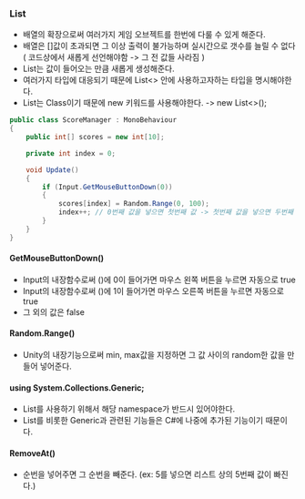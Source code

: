 ### List
- 배열의 확장으로써 여러가지 게임 오브젝트를 한번에 다룰 수 있게 해준다.
- 배열은 []값이 초과되면 그 이상 출력이 불가능하며 실시간으로 갯수를 늘릴 수 없다 ( 코드상에서 새롭게 선언해야함 -> 그 전 값들 사라짐 )
- List는 값이 들어오는 만큼 새롭게 생성해준다.
- 여러가지 타입에 대응되기 때문에 List<> 안에 사용하고자하는 타입을 명시해야한다.
- List는 Class이기 때문에 new 키워드를 사용해야한다. -> new List<>(); 


```C#
public class ScoreManager : MonoBehaviour
{
    public int[] scores = new int[10];

    private int index = 0;

    void Update()
    {
        if (Input.GetMouseButtonDown(0))
        {
            scores[index] = Random.Range(0, 100);
            index++; // 0번째 값을 넣으면 첫번째 값 -> 첫번째 값을 넣으면 두번째 값 
        }
    }
}
```
#### GetMouseButtonDown()
- Input의 내장함수로써 ()에 0이 들어가면 마우스 왼쪽 버튼을 누르면 자동으로 true
- Input의 내장함수로써 ()에 1이 들어가면 마우스 오른쪽 버튼을 누르면 자동으로 true
- 그 외의 값은 false 

#### Random.Range()
- Unity의 내장기능으로써 min, max값을 지정하면 그 값 사이의 random한 값을 만들어 넣어준다.

#### using System.Collections.Generic;
- List를 사용하기 위해서 해당 namespace가 반드시 있어야한다.
- List를 비롯한 Generic과 관련된 기능들은 C#에 나중에 추가된 기능이기 때문이다.

#### RemoveAt()
- 순번을 넣어주면 그 순번을 빼준다. (ex: 5를 넣으면 리스트 상의 5번째 값이 빠진다.)
